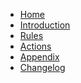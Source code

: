 <!-- docs/_sidebar.md -->
<!-- ![Logo](../_media/KnavesOutLogo.png) -->

-   [Home](/)
-   [Introduction](/introduction/)
-   [Rules](/rules/)
-   [Actions](/actions/)
-   [Appendix](/appendix/)
-   [Changelog](/changelog/)
